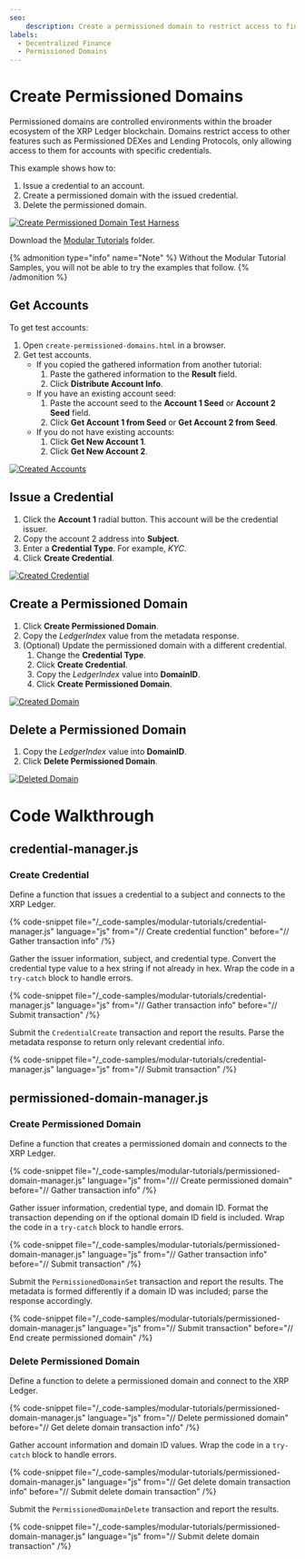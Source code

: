 ```yaml
---
seo:
    description: Create a permissioned domain to restrict access to financial services that meet compliance requirements.
labels:
  - Decentralized Finance
  - Permissioned Domains
---
```

# Create Permissioned Domains

Permissioned domains are controlled environments within the broader ecosystem of the XRP Ledger blockchain. Domains restrict access to other features such as Permissioned DEXes and Lending Protocols, only allowing access to them for accounts with specific credentials.

This example shows how to:

1. Issue a credential to an account.
2. Create a permissioned domain with the issued credential.
3. Delete the permissioned domain.

[![Create Permissioned Domain Test Harness](/docs/img/create-permissioned-domain-1.png)](/docs/img/create-permissioned-domain-1.png)

Download the [Modular Tutorials](https://github.com/XRPLF/xrpl-dev-portal/tree/master/_code-samples/modular-tutorials/) folder.

{% admonition type="info" name="Note" %}
Without the Modular Tutorial Samples, you will not be able to try the examples that follow. 
{% /admonition %}

## Get Accounts

To get test accounts:

1. Open `create-permissioned-domains.html` in a browser.
2. Get test accounts.
    - If you copied the gathered information from another tutorial:
        1. Paste the gathered information to the **Result** field.
        2. Click **Distribute Account Info**.
    - If you have an existing account seed:
        1. Paste the account seed to the **Account 1 Seed** or **Account 2 Seed** field.
        2. Click **Get Account 1 from Seed** or **Get Account 2 from Seed**.
    - If you do not have existing accounts:
        1. Click **Get New Account 1**.
        2. Click **Get New Account 2**.

[![Created Accounts](/docs/img/create-permissioned-domain-2.png)](/docs/img/create-permissioned-domain-2.png)


## Issue a Credential

1. Click the **Account 1** radial button. This account will be the credential issuer.
2. Copy the account 2 address into **Subject**.
3. Enter a **Credential Type**. For example, _KYC_.
4. Click **Create Credential**.

[![Created Credential](/docs/img/create-permissioned-domain-3.png)](/docs/img/create-permissioned-domain-3.png)


## Create a Permissioned Domain

1. Click **Create Permissioned Domain**.
2. Copy the _LedgerIndex_ value from the metadata response.
3. (Optional) Update the permissioned domain with a different credential.
   1. Change the **Credential Type**.
   2. Click **Create Credential**.
   3. Copy the _LedgerIndex_ value into **DomainID**.
   4. Click **Create Permissioned Domain**.

[![Created Domain](/docs/img/create-permissioned-domain-4.png)](/docs/img/create-permissioned-domain-4.png)


## Delete a Permissioned Domain

1. Copy the _LedgerIndex_ value into **DomainID**.
2. Click **Delete Permissioned Domain**.

[![Deleted Domain](/docs/img/create-permissioned-domain-5.png)](/docs/img/create-permissioned-domain-5.png)



# Code Walkthrough

## credential-manager.js

### Create Credential

Define a function that issues a credential to a subject and connects to the XRP Ledger.

{% code-snippet file="/_code-samples/modular-tutorials/credential-manager.js" language="js" from="// Create credential function" before="// Gather transaction info" /%}

Gather the issuer information, subject, and credential type. Convert the credential type value to a hex string if not already in hex. Wrap the code in a `try-catch` block to handle errors.

{% code-snippet file="/_code-samples/modular-tutorials/credential-manager.js" language="js" from="// Gather transaction info" before="// Submit transaction" /%}

Submit the `CredentialCreate` transaction and report the results. Parse the metadata response to return only relevant credential info.

{% code-snippet file="/_code-samples/modular-tutorials/credential-manager.js" language="js" from="// Submit transaction" /%}


## permissioned-domain-manager.js

### Create Permissioned Domain

Define a function that creates a permissioned domain and connects to the XRP Ledger.

{% code-snippet file="/_code-samples/modular-tutorials/permissioned-domain-manager.js" language="js" from="/// Create permissioned domain" before="// Gather transaction info" /%}

Gather issuer information, credential type, and domain ID. Format the transaction depending on if the optional domain ID field is included. Wrap the code in a `try-catch` block to handle errors.

{% code-snippet file="/_code-samples/modular-tutorials/permissioned-domain-manager.js" language="js" from="// Gather transaction info" before="// Submit transaction" /%}

Submit the `PermissionedDomainSet` transaction and report the results. The metadata is formed differently if a domain ID was included; parse the response accordingly.

{% code-snippet file="/_code-samples/modular-tutorials/permissioned-domain-manager.js" language="js" from="// Submit transaction" before="// End create permissioned domain" /%}

### Delete Permissioned Domain

Define a function to delete a permissioned domain and connect to the XRP Ledger.

{% code-snippet file="/_code-samples/modular-tutorials/permissioned-domain-manager.js" language="js" from="// Delete permissioned domain" before="// Get delete domain transaction info" /%}

Gather account information and domain ID values. Wrap the code in a `try-catch` block to handle errors.

{% code-snippet file="/_code-samples/modular-tutorials/permissioned-domain-manager.js" language="js" from="// Get delete domain transaction info" before="// Submit delete domain transaction" /%}

Submit the `PermissionedDomainDelete` transaction and report the results.

{% code-snippet file="/_code-samples/modular-tutorials/permissioned-domain-manager.js" language="js" from="// Submit delete domain transaction" /%}
